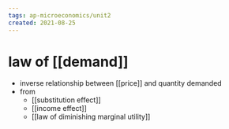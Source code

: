 ```yaml
---
tags: ap-microeconomics/unit2 
created: 2021-08-25
---
```


# law of [[demand]]

- inverse relationship between [[price]] and quantity demanded
- from
	- [[substitution effect]]
	- [[income effect]]
	- [[law of diminishing marginal utility]] 
